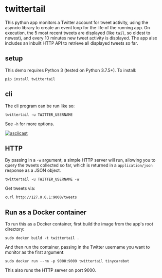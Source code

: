 # twittertail

This python app monitors a Twitter account for tweet activity, using the asyncio library to create an event loop for the life of the running app. On execution, the 5 most recent tweets are displayed (like `tail`, so oldest to newest), and every 10 minutes new tweet activity is displayed. The app also includes an inbuilt HTTP API to retrieve all displayed tweets so far.

## setup

This demo requires Python 3 (tested on Python 3.7.5+). To install:

```
pip install twittertail
```

## cli

The cli program can be run like so:

```
twittertail -u TWITTER_USERNAME
```

See `-h` for more options.

[![asciicast](https://asciinema.org/a/XSoCw81l7iErqygL0NVBatdgQ.png)](https://asciinema.org/a/XSoCw81l7iErqygL0NVBatdgQ)

## HTTP

By passing in a `-w` argument, a simple HTTP server will run, allowing you to query the tweets collected so far, which is returned in a `application/json` response as a JSON object.

```
twittertail -u TWITTER_USERNAME -w
```

Get tweets via:

```
curl http://127.0.0.1:9000/tweets
```

## Run as a Docker container

To run this as a Docker container, first build the image from the app's root directory:

```
sudo docker build -t twittertail .
```

And then run the container, passing in the Twitter username you want to monitor as the first argument:

```
sudo docker run --rm -p 9000:9000 twittertail tinycarebot
```

This also runs the HTTP server on port 9000.